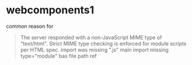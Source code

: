 # webcomponents1

common reason for
> The server responded with a non-JavaScript MIME type of "text/html". Strict MIME type checking is enforced for module scripts per HTML spec.
import was missing ".js"
main import missing type="module"
bas file path ref